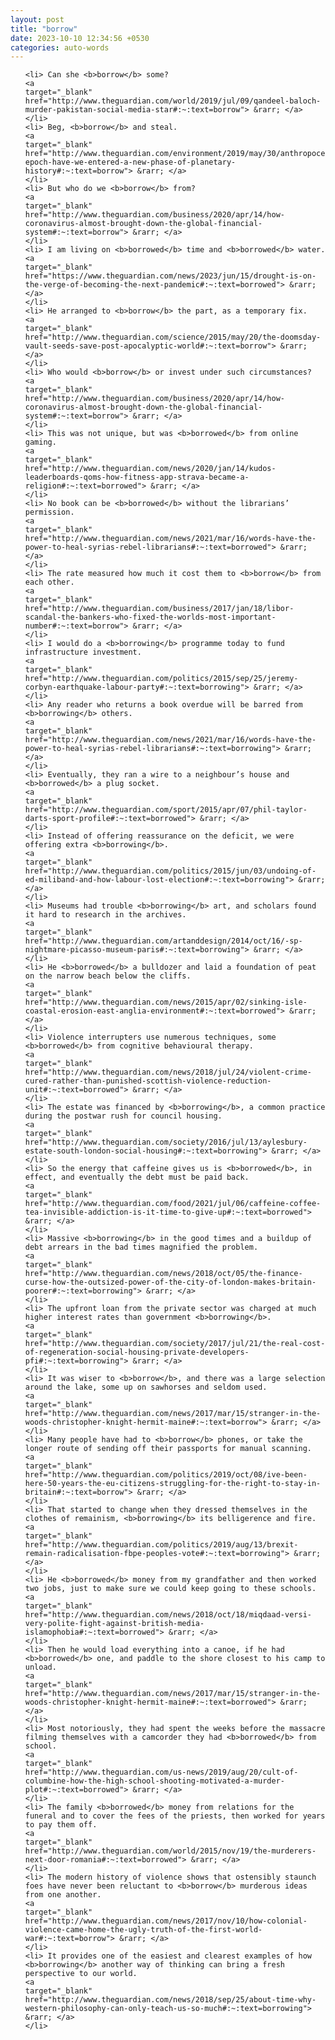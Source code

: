 ```yaml
---
layout: post
title: "borrow"
date: 2023-10-10 12:34:56 +0530
categories: auto-words
---
```

<ol>

    <li> Can she <b>borrow</b> some?
    <a 
    target="_blank" 
    href="http://www.theguardian.com/world/2019/jul/09/qandeel-baloch-murder-pakistan-social-media-star#:~:text=borrow"> &rarr; </a>
    </li>
    <li> Beg, <b>borrow</b> and steal.
    <a 
    target="_blank" 
    href="http://www.theguardian.com/environment/2019/may/30/anthropocene-epoch-have-we-entered-a-new-phase-of-planetary-history#:~:text=borrow"> &rarr; </a>
    </li>
    <li> But who do we <b>borrow</b> from?
    <a 
    target="_blank" 
    href="http://www.theguardian.com/business/2020/apr/14/how-coronavirus-almost-brought-down-the-global-financial-system#:~:text=borrow"> &rarr; </a>
    </li>
    <li> I am living on <b>borrowed</b> time and <b>borrowed</b> water.
    <a 
    target="_blank" 
    href="https://www.theguardian.com/news/2023/jun/15/drought-is-on-the-verge-of-becoming-the-next-pandemic#:~:text=borrowed"> &rarr; </a>
    </li>
    <li> He arranged to <b>borrow</b> the part, as a temporary fix.
    <a 
    target="_blank" 
    href="http://www.theguardian.com/science/2015/may/20/the-doomsday-vault-seeds-save-post-apocalyptic-world#:~:text=borrow"> &rarr; </a>
    </li>
    <li> Who would <b>borrow</b> or invest under such circumstances?
    <a 
    target="_blank" 
    href="http://www.theguardian.com/business/2020/apr/14/how-coronavirus-almost-brought-down-the-global-financial-system#:~:text=borrow"> &rarr; </a>
    </li>
    <li> This was not unique, but was <b>borrowed</b> from online gaming.
    <a 
    target="_blank" 
    href="http://www.theguardian.com/news/2020/jan/14/kudos-leaderboards-qoms-how-fitness-app-strava-became-a-religion#:~:text=borrowed"> &rarr; </a>
    </li>
    <li> No book can be <b>borrowed</b> without the librarians’ permission.
    <a 
    target="_blank" 
    href="http://www.theguardian.com/news/2021/mar/16/words-have-the-power-to-heal-syrias-rebel-librarians#:~:text=borrowed"> &rarr; </a>
    </li>
    <li> The rate measured how much it cost them to <b>borrow</b> from each other.
    <a 
    target="_blank" 
    href="http://www.theguardian.com/business/2017/jan/18/libor-scandal-the-bankers-who-fixed-the-worlds-most-important-number#:~:text=borrow"> &rarr; </a>
    </li>
    <li> I would do a <b>borrowing</b> programme today to fund infrastructure investment.
    <a 
    target="_blank" 
    href="http://www.theguardian.com/politics/2015/sep/25/jeremy-corbyn-earthquake-labour-party#:~:text=borrowing"> &rarr; </a>
    </li>
    <li> Any reader who returns a book overdue will be barred from <b>borrowing</b> others.
    <a 
    target="_blank" 
    href="http://www.theguardian.com/news/2021/mar/16/words-have-the-power-to-heal-syrias-rebel-librarians#:~:text=borrowing"> &rarr; </a>
    </li>
    <li> Eventually, they ran a wire to a neighbour’s house and <b>borrowed</b> a plug socket.
    <a 
    target="_blank" 
    href="http://www.theguardian.com/sport/2015/apr/07/phil-taylor-darts-sport-profile#:~:text=borrowed"> &rarr; </a>
    </li>
    <li> Instead of offering reassurance on the deficit, we were offering extra <b>borrowing</b>.
    <a 
    target="_blank" 
    href="http://www.theguardian.com/politics/2015/jun/03/undoing-of-ed-miliband-and-how-labour-lost-election#:~:text=borrowing"> &rarr; </a>
    </li>
    <li> Museums had trouble <b>borrowing</b> art, and scholars found it hard to research in the archives.
    <a 
    target="_blank" 
    href="http://www.theguardian.com/artanddesign/2014/oct/16/-sp-nightmare-picasso-museum-paris#:~:text=borrowing"> &rarr; </a>
    </li>
    <li> He <b>borrowed</b> a bulldozer and laid a foundation of peat on the narrow beach below the cliffs.
    <a 
    target="_blank" 
    href="http://www.theguardian.com/news/2015/apr/02/sinking-isle-coastal-erosion-east-anglia-environment#:~:text=borrowed"> &rarr; </a>
    </li>
    <li> Violence interrupters use numerous techniques, some <b>borrowed</b> from cognitive behavioural therapy.
    <a 
    target="_blank" 
    href="http://www.theguardian.com/news/2018/jul/24/violent-crime-cured-rather-than-punished-scottish-violence-reduction-unit#:~:text=borrowed"> &rarr; </a>
    </li>
    <li> The estate was financed by <b>borrowing</b>, a common practice during the postwar rush for council housing.
    <a 
    target="_blank" 
    href="http://www.theguardian.com/society/2016/jul/13/aylesbury-estate-south-london-social-housing#:~:text=borrowing"> &rarr; </a>
    </li>
    <li> So the energy that caffeine gives us is <b>borrowed</b>, in effect, and eventually the debt must be paid back.
    <a 
    target="_blank" 
    href="http://www.theguardian.com/food/2021/jul/06/caffeine-coffee-tea-invisible-addiction-is-it-time-to-give-up#:~:text=borrowed"> &rarr; </a>
    </li>
    <li> Massive <b>borrowing</b> in the good times and a buildup of debt arrears in the bad times magnified the problem.
    <a 
    target="_blank" 
    href="http://www.theguardian.com/news/2018/oct/05/the-finance-curse-how-the-outsized-power-of-the-city-of-london-makes-britain-poorer#:~:text=borrowing"> &rarr; </a>
    </li>
    <li> The upfront loan from the private sector was charged at much higher interest rates than government <b>borrowing</b>.
    <a 
    target="_blank" 
    href="http://www.theguardian.com/society/2017/jul/21/the-real-cost-of-regeneration-social-housing-private-developers-pfi#:~:text=borrowing"> &rarr; </a>
    </li>
    <li> It was wiser to <b>borrow</b>, and there was a large selection around the lake, some up on sawhorses and seldom used.
    <a 
    target="_blank" 
    href="http://www.theguardian.com/news/2017/mar/15/stranger-in-the-woods-christopher-knight-hermit-maine#:~:text=borrow"> &rarr; </a>
    </li>
    <li> Many people have had to <b>borrow</b> phones, or take the longer route of sending off their passports for manual scanning.
    <a 
    target="_blank" 
    href="http://www.theguardian.com/politics/2019/oct/08/ive-been-here-50-years-the-eu-citizens-struggling-for-the-right-to-stay-in-britain#:~:text=borrow"> &rarr; </a>
    </li>
    <li> That started to change when they dressed themselves in the clothes of remainism, <b>borrowing</b> its belligerence and fire.
    <a 
    target="_blank" 
    href="http://www.theguardian.com/politics/2019/aug/13/brexit-remain-radicalisation-fbpe-peoples-vote#:~:text=borrowing"> &rarr; </a>
    </li>
    <li> He <b>borrowed</b> money from my grandfather and then worked two jobs, just to make sure we could keep going to these schools.
    <a 
    target="_blank" 
    href="http://www.theguardian.com/news/2018/oct/18/miqdaad-versi-very-polite-fight-against-british-media-islamophobia#:~:text=borrowed"> &rarr; </a>
    </li>
    <li> Then he would load everything into a canoe, if he had <b>borrowed</b> one, and paddle to the shore closest to his camp to unload.
    <a 
    target="_blank" 
    href="http://www.theguardian.com/news/2017/mar/15/stranger-in-the-woods-christopher-knight-hermit-maine#:~:text=borrowed"> &rarr; </a>
    </li>
    <li> Most notoriously, they had spent the weeks before the massacre filming themselves with a camcorder they had <b>borrowed</b> from school.
    <a 
    target="_blank" 
    href="http://www.theguardian.com/us-news/2019/aug/20/cult-of-columbine-how-the-high-school-shooting-motivated-a-murder-plot#:~:text=borrowed"> &rarr; </a>
    </li>
    <li> The family <b>borrowed</b> money from relations for the funeral and to cover the fees of the priests, then worked for years to pay them off.
    <a 
    target="_blank" 
    href="http://www.theguardian.com/world/2015/nov/19/the-murderers-next-door-romania#:~:text=borrowed"> &rarr; </a>
    </li>
    <li> The modern history of violence shows that ostensibly staunch foes have never been reluctant to <b>borrow</b> murderous ideas from one another.
    <a 
    target="_blank" 
    href="http://www.theguardian.com/news/2017/nov/10/how-colonial-violence-came-home-the-ugly-truth-of-the-first-world-war#:~:text=borrow"> &rarr; </a>
    </li>
    <li> It provides one of the easiest and clearest examples of how <b>borrowing</b> another way of thinking can bring a fresh perspective to our world.
    <a 
    target="_blank" 
    href="http://www.theguardian.com/news/2018/sep/25/about-time-why-western-philosophy-can-only-teach-us-so-much#:~:text=borrowing"> &rarr; </a>
    </li>